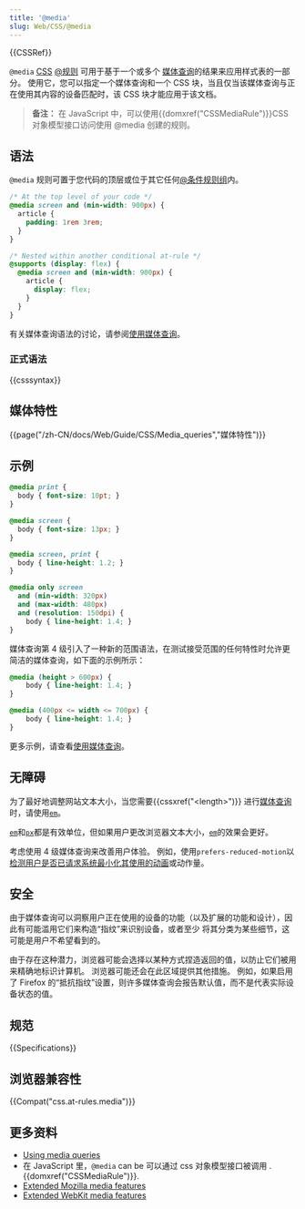 ```yaml
---
title: '@media'
slug: Web/CSS/@media
---
```

{{CSSRef}}

`@media` [CSS](https://developer.mozilla.org/en/CSS) [@规则](/zh-CN/docs/Web/CSS/At-rule) 可用于基于一个或多个 [媒体查询](/zh-CN/docs/Web/CSS/Media_Queries/Using_media_queries)的结果来应用样式表的一部分。 使用它，您可以指定一个媒体查询和一个 CSS 块，当且仅当该媒体查询与正在使用其内容的设备匹配时，该 CSS 块才能应用于该文档。

> **备注：** 在 JavaScript 中，可以使用{{domxref("CSSMediaRule")}}CSS 对象模型接口访问使用 @media 创建的规则。

## 语法

`@media` 规则可置于您代码的顶层或位于其它任何[@条件规则组](/zh-CN/docs/Web/CSS/At-rule#条件规则组)内。

```css
/* At the top level of your code */
@media screen and (min-width: 900px) {
  article {
    padding: 1rem 3rem;
  }
}

/* Nested within another conditional at-rule */
@supports (display: flex) {
  @media screen and (min-width: 900px) {
    article {
      display: flex;
    }
  }
}
```

有关媒体查询语法的讨论，请参阅[使用媒体查询](/zh-CN/docs/Web/CSS/Media_Queries/Using_media_queries#Syntax)。

### 正式语法

{{csssyntax}}

## 媒体特性

{{page("/zh-CN/docs/Web/Guide/CSS/Media_queries","媒体特性")}}

## 示例

```css
@media print {
  body { font-size: 10pt; }
}

@media screen {
  body { font-size: 13px; }
}

@media screen, print {
  body { line-height: 1.2; }
}

@media only screen
  and (min-width: 320px)
  and (max-width: 480px)
  and (resolution: 150dpi) {
    body { line-height: 1.4; }
}
```

媒体查询第 4 级引入了一种新的范围语法，在测试接受范围的任何特性时允许更简洁的媒体查询，如下面的示例所示：

```css
@media (height > 600px) {
    body { line-height: 1.4; }
}

@media (400px <= width <= 700px) {
    body { line-height: 1.4; }
}
```

更多示例，请查看[使用媒体查询](/zh-CN/docs/Web/CSS/Media_Queries/Using_media_queries#Syntax)。

## 无障碍

为了最好地调整网站文本大小，当您需要{{cssxref("&lt;length&gt;")}} 进行[媒体查询](/zh-CN/docs/Web/CSS/Media_Queries/Using_media_queries)时，请使用[`em`](/zh-CN/docs/Learn/CSS/Introduction_to_CSS/Values_and_units#Numeric_values)。

[`em`](/zh-CN/docs/Learn/CSS/Introduction_to_CSS/Values_and_units#Numeric_values)和[`px`](/zh-CN/docs/Learn/CSS/Introduction_to_CSS/Values_and_units#Numeric_values)都是有效单位，但如果用户更改浏览器文本大小，[`em`](/zh-CN/docs/Learn/CSS/Introduction_to_CSS/Values_and_units#Numeric_values)的效果会更好。

考虑使用 4 级媒体查询来改善用户体验。 例如，使用`prefers-reduced-motion`以[检测用户是否已请求系统最小化其使用的动画](/zh-CN/docs/Web/CSS/@media/prefers-reduced-motion)或动作量。

## 安全

由于媒体查询可以洞察用户正在使用的设备的功能（以及扩展的功能和设计），因此有可能滥用它们来构造“指纹”来识别设备，或者至少 将其分类为某些细节，这可能是用户不希望看到的。

由于存在这种潜力，浏览器可能会选择以某种方式捏造返回的值，以防止它们被用来精确地标识计算机。 浏览器可能还会在此区域提供其他措施。 例如，如果启用了 Firefox 的“抵抗指纹”设置，则许多媒体查询会报告默认值，而不是代表实际设备状态的值。

## 规范

{{Specifications}}

## 浏览器兼容性

{{Compat("css.at-rules.media")}}

## 更多资料

- [Using media queries](/zh-CN/docs/Web/CSS/Media_Queries/Using_media_queries)
- 在 JavaScript 里，`@media` can be 可以通过 css 对象模型接口被调用 .{{domxref("CSSMediaRule")}}.
- [Extended Mozilla media features](/zh-CN/docs/Web/CSS/Mozilla_Extensions#Media_features)
- [Extended WebKit media features](/zh-CN/docs/Web/CSS/Webkit_Extensions#Media_features)
